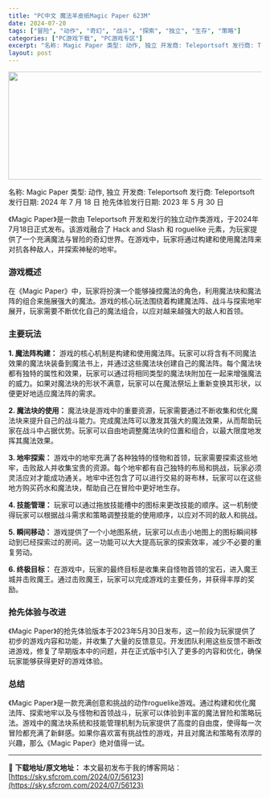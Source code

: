 ```yaml
---
title: "PC中文 魔法羊皮纸Magic Paper 623M"
date: 2024-07-20
tags: ["冒险", "动作", "奇幻", "战斗", "探索", "独立", "生存", "策略"]
categories: ["PC游戏下载", "PC游戏专区"]
excerpt: "名称: Magic Paper 类型: 动作, 独立 开发商: Teleportsoft 发行商: Teleportsoft 发行日期: 2024 年 7 月 18 日 抢先体验发行日期: 2023 年 5 月 30 日 《Magic Paper》是一款由 Teleportsoft 开发和发行的独立&hellip;"
layout: post
---
```


<img class="aligncenter size-full wp-image-56124" src="https://sky.sfcrom.com/wp-content/uploads/2024/07/2024072007162426.webp" alt="" width="660" height="215" />

名称: Magic Paper
类型: 动作, 独立
开发商: Teleportsoft
发行商: Teleportsoft
发行日期: 2024 年 7 月 18 日
抢先体验发行日期: 2023 年 5 月 30 日

《Magic Paper》是一款由 Teleportsoft 开发和发行的独立动作类游戏，于2024年7月18日正式发布。该游戏融合了 Hack and Slash 和 roguelike 元素，为玩家提供了一个充满魔法与冒险的奇幻世界。在游戏中，玩家将通过构建和使用魔法阵来对抗各种敌人，并探索神秘的地牢。
<h3>游戏概述</h3>
在《Magic Paper》中，玩家将扮演一个能够操控魔法的角色，利用魔法块和魔法阵的组合来施展强大的魔法。游戏的核心玩法围绕着构建魔法阵、战斗与探索地牢展开，玩家需要不断优化自己的魔法组合，以应对越来越强大的敌人和首领。
<h3>主要玩法</h3>
<strong>1. 魔法阵构建：</strong> 游戏的核心机制是构建和使用魔法阵。玩家可以将含有不同魔法效果的魔法块装备到魔法书上，并通过这些魔法块创建自己的魔法阵。每个魔法块都有独特的属性和效果，玩家可以通过将相同类型的魔法块附加在一起来增强魔法的威力。如果对魔法块的形状不满意，玩家可以在魔法祭坛上重新变换其形状，以便更好地适应魔法阵的需求。

<strong>2. 魔法块的使用：</strong> 魔法块是游戏中的重要资源，玩家需要通过不断收集和优化魔法块来提升自己的战斗能力。完成魔法阵可以激发其强大的魔法效果，从而帮助玩家在战斗中占据优势。玩家可以自由地调整魔法块的位置和组合，以最大限度地发挥其魔法效果。

<strong>3. 地牢探索：</strong> 游戏中的地牢充满了各种独特的怪物和首领，玩家需要探索这些地牢，击败敌人并收集宝贵的资源。每个地牢都有自己独特的布局和挑战，玩家必须灵活应对才能成功通关。地牢中还包含了可以进行交易的哥布林，玩家可以在这些地方购买药水和魔法块，帮助自己在冒险中更好地生存。

<strong>4. 技能管理：</strong> 玩家可以通过拖放技能槽中的图标来更改技能的顺序。这一机制使得玩家可以根据战斗需求和策略调整技能的使用顺序，以应对不同的敌人和挑战。

<strong>5. 瞬间移动：</strong> 游戏提供了一个小地图系统，玩家可以点击小地图上的图标瞬间移动到已经探索过的房间。这一功能可以大大提高玩家的探索效率，减少不必要的重复劳动。

<strong>6. 终极目标：</strong> 在游戏中，玩家的最终目标是收集来自怪物首领的宝石，进入魔王城并击败魔王。通过击败魔王，玩家可以完成游戏的主要任务，并获得丰厚的奖励。
<h3>抢先体验与改进</h3>
《Magic Paper》的抢先体验版本于2023年5月30日发布，这一阶段为玩家提供了初步的游戏内容和功能，并收集了大量的反馈意见。开发团队利用这些反馈不断改进游戏，修复了早期版本中的问题，并在正式版中引入了更多的内容和优化，确保玩家能够获得更好的游戏体验。
<h3>总结</h3>
《Magic Paper》是一款充满创意和挑战的动作roguelike游戏。通过构建和优化魔法阵、探索地牢以及与怪物和首领战斗，玩家可以体验到丰富的魔法冒险和策略玩法。游戏中的魔法块系统和技能管理机制为玩家提供了高度的自由度，使得每一次冒险都充满了新鲜感。如果你喜欢富有挑战性的游戏，并且对魔法和策略有浓厚的兴趣，那么《Magic Paper》绝对值得一试。

---
📖 **下载地址/原文地址：** 本文最初发布于我的博客网站：[https://sky.sfcrom.com/2024/07/56123](https://sky.sfcrom.com/2024/07/56123)
